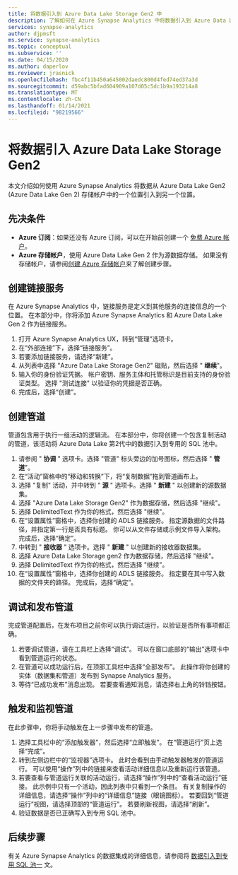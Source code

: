 ```yaml
---
title: 将数据引入到 Azure Data Lake Storage Gen2 中
description: 了解如何在 Azure Synapse Analytics 中将数据引入到 Azure Data Lake Storage Gen2 中
services: synapse-analytics
author: djpmsft
ms.service: synapse-analytics
ms.topic: conceptual
ms.subservice: ''
ms.date: 04/15/2020
ms.author: daperlov
ms.reviewer: jrasnick
ms.openlocfilehash: fbc4f11b450a645002daedc800d4fed74ed37a3d
ms.sourcegitcommit: d59abc5bfad604909a107d05c5dc1b9a193214a8
ms.translationtype: MT
ms.contentlocale: zh-CN
ms.lasthandoff: 01/14/2021
ms.locfileid: "98219566"
---
```

# <a name="ingest-data-into-azure-data-lake-storage-gen2"></a>将数据引入 Azure Data Lake Storage Gen2 

本文介绍如何使用 Azure Synapse Analytics 将数据从 Azure Data Lake Gen2 (Azure Data Lake Gen 2) 存储帐户中的一个位置引入到另一个位置。

## <a name="prerequisites"></a>先决条件

* **Azure 订阅**：如果还没有 Azure 订阅，可以在开始前创建一个 [免费 Azure 帐户](https://azure.microsoft.com/free/)。
* **Azure 存储帐户**，使用 Azure Data Lake Gen 2 作为源数据存储。 如果没有存储帐户，请参阅[创建 Azure 存储帐户](../../storage/common/storage-account-create.md?bc=%2fazure%2fsynapse-analytics%2fbreadcrumb%2ftoc.json&toc=%2fazure%2fsynapse-analytics%2ftoc.json)来了解创建步骤。

## <a name="create-linked-services"></a>创建链接服务

在 Azure Synapse Analytics 中，链接服务是定义到其他服务的连接信息的一个位置。 在本部分中，你将添加 Azure Synapse Analytics 和 Azure Data Lake Gen 2 作为链接服务。

1. 打开 Azure Synapse Analytics UX，转到“管理”选项卡。
1. 在“外部连接”下，选择“链接服务”。
1. 若要添加链接服务，请选择“新建”。
1. 从列表中选择 "Azure Data Lake Storage Gen2" 磁贴，然后选择 " **继续**"。
1. 输入你的身份验证凭据。 帐户密钥、服务主体和托管标识是目前支持的身份验证类型。 选择 "测试连接" 以验证你的凭据是否正确。 
1. 完成后，选择“创建”。

## <a name="create-pipeline"></a>创建管道

管道包含用于执行一组活动的逻辑流。 在本部分中，你将创建一个包含复制活动的管道，该活动将 Azure Data Lake 第2代中的数据引入到专用的 SQL 池中。

1. 请参阅 " **协调** " 选项卡。选择 "管道" 标头旁边的加号图标，然后选择 " **管道**"。
1. 在“活动”窗格中的“移动和转换”下，将“复制数据”拖到管道画布上。
1. 选择 "复制" 活动，并中转到 " **源** " 选项卡。选择 " **新建** " 以创建新的源数据集。
1. 选择 "Azure Data Lake Storage Gen2" 作为数据存储，然后选择 "继续"。
1. 选择 DelimitedText 作为你的格式，然后选择 "继续"。
1. 在“设置属性”窗格中，选择你创建的 ADLS 链接服务。 指定源数据的文件路径，并指定第一行是否具有标题。 你可以从文件存储或示例文件导入架构。 完成后，选择“确定”。
1. 中转到 " **接收器** " 选项卡。选择 " **新建** " 以创建新的接收器数据集。
1. 选择 Azure Data Lake Storage gen2 作为数据存储，然后选择 "继续"。
1. 选择 DelimitedText 作为你的格式，然后选择 "继续"。
1. 在“设置属性”窗格中，选择你创建的 ADLS 链接服务。 指定要在其中写入数据的文件夹的路径。 完成后，选择“确定”。

## <a name="debug-and-publish-pipeline"></a>调试和发布管道

完成管道配置后，在发布项目之前你可以执行调试运行，以验证是否所有事项都正确。

1. 若要调试管道，请在工具栏上选择“调试”。 可以在窗口底部的“输出”选项卡中看到管道运行的状态。 
1. 在管道可以成功运行后，在顶部工具栏中选择“全部发布”。 此操作将你创建的实体（数据集和管道）发布到 Synapse Analytics 服务。
1. 等待“已成功发布”消息出现。 若要查看通知消息，请选择右上角的铃铛按钮。 


## <a name="trigger-and-monitor-the-pipeline"></a>触发和监视管道

在此步骤中，你将手动触发在上一步骤中发布的管道。 

1. 选择工具栏中的“添加触发器”，然后选择“立即触发”。  在“管道运行”页上选择“完成”。   
1. 转到左侧边栏中的“监视器”选项卡。 此时会看到由手动触发器触发的管道运行。 可以使用“操作”列中的链接来查看活动详细信息以及重新运行该管道。
1. 若要查看与管道运行关联的活动运行，请选择“操作”列中的“查看活动运行”链接。  此示例中只有一个活动，因此列表中只看到一个条目。 有关复制操作的详细信息，请选择“操作”列中的“详细信息”链接（眼镜图标）。  若要回到“管道运行”视图，请选择顶部的“管道运行”。 若要刷新视图，请选择“刷新”。
1. 验证数据是否已正确写入到专用 SQL 池中。


## <a name="next-steps"></a>后续步骤

有关 Azure Synapse Analytics 的数据集成的详细信息，请参阅将 [数据引入到专用 SQL 池一](data-integration-sql-pool.md) 文。
